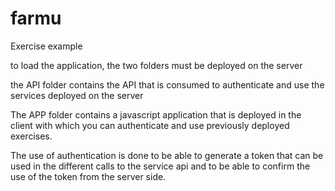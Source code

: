 # farmu
Exercise example

to load the application, the two folders must be deployed on the server

the API folder contains the API that is consumed to authenticate and use the services deployed on the server

The APP folder contains a javascript application that is deployed in the client with which you can 
authenticate and use previously deployed exercises.

The use of authentication is done to be able to generate a token that can be used in the different 
calls to the service api and to be able to confirm the use of the token from the server side.
